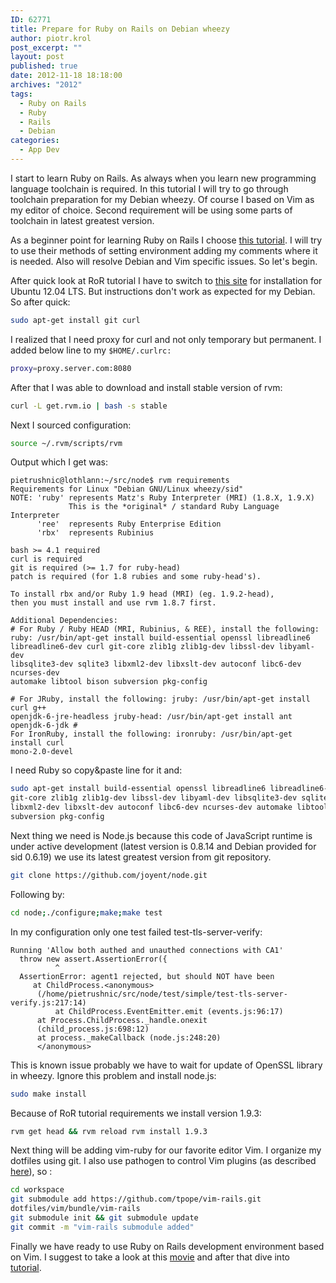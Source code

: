```yaml
---
ID: 62771
title: Prepare for Ruby on Rails on Debian wheezy
author: piotr.krol
post_excerpt: ""
layout: post
published: true
date: 2012-11-18 18:18:00
archives: "2012"
tags:
  - Ruby on Rails
  - Ruby
  - Rails
  - Debian
categories:
  - App Dev
---
```

I start to learn Ruby on Rails. As always when you learn new programming
language toolchain is required. In this tutorial I will try to go through
toolchain preparation for my Debian wheezy. Of course I based on Vim as my
editor of choice. Second requirement will be using some parts of toolchain in
latest greatest version.  

As a beginner point for learning Ruby on Rails I choose [this tutorial](http://ruby.railstutorial.org/ruby-on-rails-tutorial-book).
I will try to use their methods of setting environment adding my comments where
it is needed. Also will resolve Debian and Vim specific issues. So let's begin.

After quick look at RoR tutorial I have to switch to [this site](http://blog.sudobits.com/2012/05/02/how-to-install-ruby-on-rails-in-ubuntu-12-04-lts/)
for installation for Ubuntu 12.04 LTS. But instructions don't work as expected
for my Debian. So after quick:

```bash
sudo apt-get install git curl
```
I realized that I need proxy for curl and not only temporary but permanent. I
added below line to my `$HOME/.curlrc:`

```bash
proxy=proxy.server.com:8080
```

After that I was able to download and install stable version of rvm:

```bash
curl -L get.rvm.io | bash -s stable
```

Next I sourced configuration:

```bash
source ~/.rvm/scripts/rvm
```

Output which I get was:
```
pietrushnic@lothlann:~/src/node$ rvm requirements
Requirements for Linux "Debian GNU/Linux wheezy/sid"
NOTE: 'ruby' represents Matz's Ruby Interpreter (MRI) (1.8.X, 1.9.X)
             This is the *original* / standard Ruby Language Interpreter
      'ree'  represents Ruby Enterprise Edition
      'rbx'  represents Rubinius

bash >= 4.1 required
curl is required
git is required (>= 1.7 for ruby-head)
patch is required (for 1.8 rubies and some ruby-head's).

To install rbx and/or Ruby 1.9 head (MRI) (eg. 1.9.2-head),
then you must install and use rvm 1.8.7 first.

Additional Dependencies:
# For Ruby / Ruby HEAD (MRI, Rubinius, & REE), install the following:
ruby: /usr/bin/apt-get install build-essential openssl libreadline6
libreadline6-dev curl git-core zlib1g zlib1g-dev libssl-dev libyaml-dev
libsqlite3-dev sqlite3 libxml2-dev libxslt-dev autoconf libc6-dev ncurses-dev
automake libtool bison subversion pkg-config

# For JRuby, install the following: jruby: /usr/bin/apt-get install curl g++
openjdk-6-jre-headless jruby-head: /usr/bin/apt-get install ant openjdk-6-jdk #
For IronRuby, install the following: ironruby: /usr/bin/apt-get install curl
mono-2.0-devel
```

I need Ruby so copy&paste line for it and:

```bash
sudo apt-get install build-essential openssl libreadline6 libreadline6-dev curl
git-core zlib1g zlib1g-dev libssl-dev libyaml-dev libsqlite3-dev sqlite3
libxml2-dev libxslt-dev autoconf libc6-dev ncurses-dev automake libtool bison
subversion pkg-config
```

Next thing we need is Node.js because this code of JavaScript runtime is under
active development (latest version is 0.8.14 and Debian provided for sid 0.6.19)
we use its latest greatest version from git repository.  

```bash
git clone https://github.com/joyent/node.git
```
Following by:
```bash
cd node;./configure;make;make test
```
In my configuration only one test failed test-tls-server-verify:
```
Running 'Allow both authed and unauthed connections with CA1'
  throw new assert.AssertionError({
          ^
  AssertionError: agent1 rejected, but should NOT have been
     at ChildProcess.<anonymous>
      (/home/pietrushnic/src/node/test/simple/test-tls-server-verify.js:217:14)
          at ChildProcess.EventEmitter.emit (events.js:96:17)
      at Process.ChildProcess._handle.onexit
      (child_process.js:698:12)
      at process._makeCallback (node.js:248:20)
      </anonymous>
```


This is known issue probably we have to wait for update of OpenSSL library in
wheezy. Ignore this problem and install node.js:  
```bash
sudo make install
```
Because of RoR tutorial requirements we install version 1.9.3:  

```bash
rvm get head && rvm reload rvm install 1.9.3
```

Next thing will be adding vim-ruby for our favorite editor Vim. I organize my
dotfiles using git. I also use pathogen to control Vim plugins (as described
[here](http://pietrushnic.blogspot.com/2012/02/improve-productivity-by-tracking-work_20.html)),
so :  

```bash
cd workspace
git submodule add https://github.com/tpope/vim-rails.git
dotfiles/vim/bundle/vim-rails
git submodule init && git submodule update
git commit -m "vim-rails submodule added"
```

Finally we have ready to use Ruby on Rails development environment based on Vim.
I suggest to take a look at this
[movie](https://www.youtube.com/watch?v=30P8DSNOZuU) and after that dive into  
[tutorial](http://ruby.railstutorial.org/).
